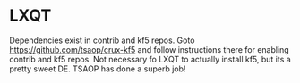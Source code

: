 # LXQT
Dependencies exist in contrib and kf5 repos.
Goto https://github.com/tsaop/crux-kf5 and follow instructions there for enabling contrib and kf5 repos.
Not necessary fo LXQT to actually install kf5, but its a pretty sweet DE. TSAOP has done a superb job!
